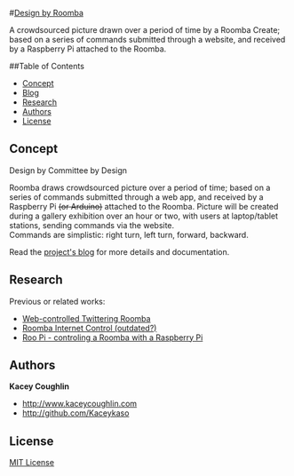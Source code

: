 #<a href="http://kaceykaso.github.io/design_by_roomba/index.html">Design by Roomba</a>

A crowdsourced picture drawn over a period of time by a Roomba Create; based on a series of commands submitted through a website, and received by a Raspberry Pi attached to the Roomba.


##Table of Contents

 - [Concept](#concept)
  - [Blog](blog)
 - [Research](#research)
 - [Authors](#authors)
 - [License](#license)



## Concept

Design by Committee by Design

Roomba draws crowdsourced picture over a period of time; based on a series of commands submitted through a web app, and received by a Raspberry Pi ~~(or Arduino)~~ attached to the Roomba. Picture will be created during a gallery exhibition over an hour or two, with users at laptop/tablet stations, sending commands via the website.<br>
Commands are simplistic: right turn, left turn, forward, backward.

Read the [project's blog](blog) for more details and documentation.



## Research

Previous or related works:
 - <a href="http://www.instructables.com/id/Web-controlled-Twittering-Roomba/?ALLSTEPS">Web-controlled Twittering Roomba</a>
 - <a href="http://www.roborealm.com/tutorial/Fun_with_Roomba/slide090.php">Roomba Internet Control (outdated?)</a>
 - <a href="http://cfpm.org/~peter/connectingItUp.html">Roo Pi - controling a Roomba with a Raspberry Pi</a>



## Authors

**Kacey Coughlin**
 - <http://www.kaceycoughlin.com>
 - <http://github.com/Kaceykaso>


## License

[MIT License](LICENSE)

